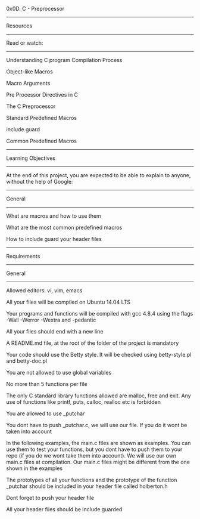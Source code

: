 0x0D. C - Preprocessor
________________________________________________________________________________

Resources
____________________________________________
Read or watch:
____________________________________________

Understanding C program Compilation Process

Object-like Macros

Macro Arguments

Pre Processor Directives in C

The C Preprocessor

Standard Predefined Macros

include guard

Common Predefined Macros

________________________________________________________________________________
Learning Objectives
_____________________________________________

At the end of this project, you are expected to be able to explain to anyone,
 without the help of Google:

_____________________________________________
General
____________________________________________

What are macros and how to use them

What are the most common predefined macros

How to include guard your header files

________________________________________________________________________________
Requirements
_____________________________________________
General
_____________________________________________

Allowed editors: vi, vim, emacs

All your files will be compiled on Ubuntu 14.04 LTS

Your programs and functions will be compiled with gcc 4.8.4 using the flags
 -Wall -Werror -Wextra and -pedantic

All your files should end with a new line

A README.md file, at the root of the folder of the project is mandatory

Your code should use the Betty style. It will be checked using betty-style.pl
 and betty-doc.pl

You are not allowed to use global variables

No more than 5 functions per file

The only C standard library functions allowed are malloc, free and exit.
 Any use of functions like printf, puts, calloc, realloc etc is forbidden

You are allowed to use _putchar

You dont have to push _putchar.c, we will use our file. If you do it wont be
 taken into account

In the following examples, the main.c files are shown as examples. You can use
 them to test your functions, but you dont have to push them to your repo
 (if you do we wont take them into account). We will use our own main.c files at
 compilation. Our main.c files might be different from the one shown in the
 examples

The prototypes of all your functions and the prototype of the function _putchar
 should be included in your header file called holberton.h

Dont forget to push your header file

All your header files should be include guarded